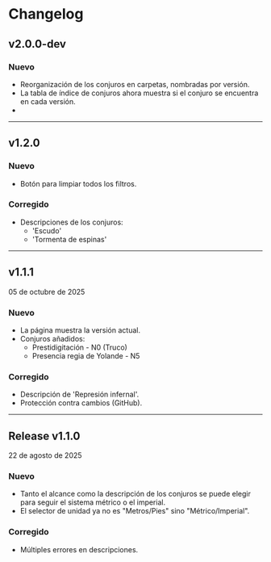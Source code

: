 # Changelog

## v2.0.0-dev

### Nuevo

- Reorganización de los conjuros en carpetas, nombradas por versión.
- La tabla de índice de conjuros ahora muestra si el conjuro se encuentra en cada versión.
- 

---
## v1.2.0

### Nuevo

- Botón para limpiar todos los filtros.

### Corregido

- Descripciones de los conjuros:
  - 'Escudo'
  - 'Tormenta de espinas'

---
## v1.1.1
05 de octubre de 2025

### Nuevo

- La página muestra la versión actual.
- Conjuros añadidos:
  - Prestidigitación - N0 (Truco)
  - Presencia regia de Yolande - N5

### Corregido

- Descripción de 'Represión infernal'.
- Protección contra cambios (GitHub).

---
## Release v1.1.0 
22 de agosto de 2025

### Nuevo

- Tanto el alcance como la descripción de los conjuros se puede elegir para seguir el sistema métrico o el imperial.
- El selector de unidad ya no es "Metros/Pies" sino "Métrico/Imperial".

### Corregido

- Múltiples errores en descripciones.
